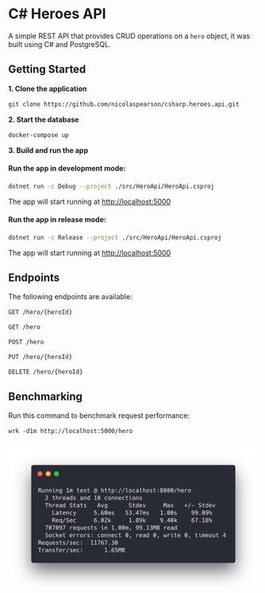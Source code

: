 # C# Heroes API

A simple REST API that provides CRUD operations on a `hero` object, it was built using C# and PostgreSQL.

## Getting Started

**1. Clone the application**

```bash
git clone https://github.com/nicolaspearson/csharp.heroes.api.git
```

**2. Start the database**

```bash
docker-compose up
```

**3. Build and run the app**

#### Run the app in development mode:

```bash
dotnet run -c Debug --project ./src/HeroApi/HeroApi.csproj
```

The app will start running at <http://localhost:5000>

#### Run the app in release mode:

```bash
dotnet run -c Release --project ./src/HeroApi/HeroApi.csproj
```

The app will start running at <http://localhost:5000>

## Endpoints

The following endpoints are available:

```
GET /hero/{heroId}
```

```
GET /hero
```

```
POST /hero
```

```
PUT /hero/{heroId}
```

```
DELETE /hero/{heroId}
```

## Benchmarking

Run this command to benchmark request performance:

```
wrk -d1m http://localhost:5000/hero
```

![benchmark](/img/benchmark.png)
